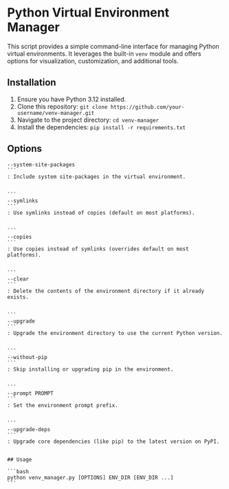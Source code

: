 # Python Virtual Environment Manager

This script provides a simple command-line interface for managing Python virtual environments. It leverages the built-in `venv` module and offers options for visualization, customization, and additional tools.

## Installation

1. Ensure you have Python 3.12 installed.
2. Clone this repository: `git clone https://github.com/your-username/venv-manager.git`
3. Navigate to the project directory: `cd venv-manager`
4. Install the dependencies: `pip install -r requirements.txt`

## Options

````text
--system-site-packages
```
: Include system site-packages in the virtual environment.


```
--symlinks
```
: Use symlinks instead of copies (default on most platforms).


```
--copies
```
: Use copies instead of symlinks (overrides default on most platforms).


```
--clear
```
: Delete the contents of the environment directory if it already exists.


```
--upgrade
```
: Upgrade the environment directory to use the current Python version.


```
--without-pip
```
: Skip installing or upgrading pip in the environment.


```
--prompt PROMPT
```
: Set the environment prompt prefix.


```
--upgrade-deps
```
: Upgrade core dependencies (like pip) to the latest version on PyPI.


## Usage

```bash
python venv_manager.py [OPTIONS] ENV_DIR [ENV_DIR ...]
```
````
